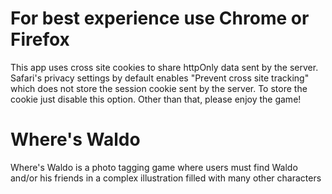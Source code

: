 # For best experience use Chrome or Firefox

This app uses cross site cookies to share httpOnly data sent by the server.
Safari's privacy settings by default enables "Prevent cross site tracking" which does not store the session cookie
sent by the server. To store the cookie just disable this option.
Other than that, please enjoy the game!

# Where's Waldo

Where's Waldo is a photo tagging game where users must find Waldo and/or his friends in a complex illustration filled with many other characters
